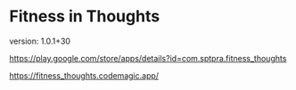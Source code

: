 # Fitness in Thoughts

version: 1.0.1+30

https://play.google.com/store/apps/details?id=com.sptpra.fitness_thoughts

https://fitness_thoughts.codemagic.app/
